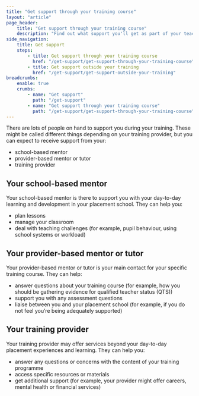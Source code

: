 ```yaml
---
title: "Get support through your training course"
layout: "article"
page_header:
    title: "Get support through your training course"
    description: "Find out what support you'll get as part of your teacher training course."
side_navigation:
    title: Get support
    steps:
        - title: Get support through your training course 
          href: "/get-support/get-support-through-your-training-course"
        - title: Get support outside your training
          href: "/get-support/get-support-outside-your-training"
breadcrumbs: 
    enable: true
    crumbs: 
        - name: "Get support"
          path: "/get-support"
        - name: "Get support through your training course"
          path: "/get-support/get-support-through-your-training-course"
---
```


There are lots of people on hand to support you during your training. These might be called different things depending on your training provider, but you can expect to receive support from your:

- school-based mentor
- provider-based mentor or tutor
- training provider

## Your school-based mentor
Your school-based mentor is there to support you with your day-to-day learning and development in your placement school. They can help you:

- plan lessons
- manage your classroom
- deal with teaching challenges (for example, pupil behaviour, using school systems or workload)

## Your provider-based mentor or tutor
Your provider-based mentor or tutor is your main contact for your specific training course. They can help:

- answer questions about your training course (for example, how you should be gathering evidence for qualified teacher status (QTS))
- support you with any assessment questions
- liaise between you and your placement school (for example, if you do not feel you’re being adequately supported)

## Your training provider
Your training provider may offer services beyond your day-to-day placement experiences and learning. They can help you:

- answer any questions or concerns with the content of your training programme
- access specific resources or materials
- get additional support (for example, your provider might offer careers, mental health or financial services)

